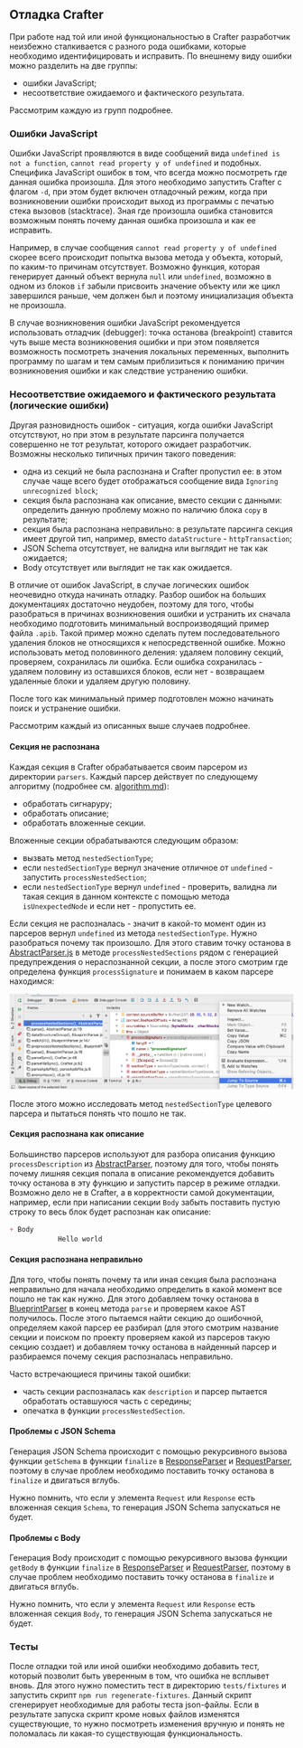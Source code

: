 ## Отладка Crafter

При работе над той или иной функциональностью в Crafter разработчик неизбежно сталкивается с разного
рода ошибками, которые необходимо идентифицировать и исправить. По внешнему виду ошибки можно
разделить на две группы:

* ошибки JavaScript;
* несоответствие ожидаемого и фактического результата.

Рассмотрим каждую из групп подробнее.

### Ошибки JavaScript

Ошибки JavaScript проявляются в виде сообщений вида `undefined is not a function`,
`cannot read property y of undefined` и подобных. Специфика JavaScript ошибок в том, что всегда
можно посмотреть где данная ошибка произошла. Для этого необходимо запустить Crafter с флагом `-d`,
при этом будет включен отладочный режим, когда при возникновении ошибки происходит выход из
программы с печатью стека вызовов (stacktrace). Зная где произошла ошибка становится возможным
понять почему данная ошибка произошла и как ее исправить.

Например, в случае сообщения `cannot read property y of undefined` скорее всего происходит попытка
вызова метода у объекта, который, по каким-то причинам отсутствует. Возможно функция, которая
генерирует данный объект вернула `null` или `undefined`, возможно в одном из блоков `if` забыли
присвоить значение объекту или же цикл завершился раньше, чем должен был и поэтому инициализация
объекта не произошла.

В случае возникновения ошибки JavaScript рекомендуется использовать отладчик (debugger): точка
останова (breakpoint) ставится чуть выше места возникновения ошибки и при этом появляется
возможность посмотреть значения локальных переменных, выполнить программу по шагам и тем самым
приблизиться к пониманию причин возникновения ошибки и как следствие устранению ошибки.

### Несоответствие ожидаемого и фактического результата (логические ошибки)

Другая разновидность ошибок - ситуация, когда ошибки JavaScript отсутствуют, но при этом в
результате парсинга получается совершенно не тот результат, которого ожидает разработчик. Возможны
несколько типичных причин такого поведения:

* одна из секций не была распознана и Crafter пропустил ее: в этом случае чаще всего будет
  отображаться сообщение вида `Ignoring unrecognized block`;
* секция была распознана как описание, вместо секции с данными: определить данную проблему можно по
  наличию блока `copy` в результате;
* секция была распознана неправильно: в результате парсинга секция имеет другой тип, например,
  вместо `dataStructure` - `httpTransaction`;
* JSON Schema отсутствует, не валидна или выглядит не так как ожидается;
* Body отсутствует или выглядит не так как ожидается.

В отличие от ошибок JavaScript, в случае логических ошибок неочевидно откуда начинать отладку.
Разбор ошибок на больших документациях достаточно неудобен, поэтому для того, чтобы разобраться в
причинах возникновения ошибки и устранить их сначала необходимо подготовить минимальный
воспроизводящий пример файла `.apib`. Такой пример можно сделать путем последовательного удаления
блоков не относящихся к непосредственной ошибке. Можно использовать метод половинного деления:
удаляем половину секций, проверяем, сохранилась ли ошибка. Если ошибка сохранилась - удаляем
половину из оставшихся блоков, если нет - возвращаем удаленные блоки и удаляем другую половину.

После того как минимальный пример подготовлен можно начинать поиск и устранение ошибки.

Рассмотрим каждый из описанных выше случаев подробнее.

#### Секция не распознана

Каждая секция в Crafter обрабатывается своим парсером из директории `parsers`. Каждый парсер
действует по следующему алгоритму (подробнее см. [algorithm.md](algorithm.md)):

* обработать сигнаруру;
* обработать описание;
* обработать вложенные секции.

Вложенные секции обрабатываются следующим образом:

* вызвать метод `nestedSectionType`;
* если `nestedSectionType` вернул значение отличное от `undefined` - запустить
  `processNestedSection`;
* если `nestedSectionType` вернул `undefined` - проверить, валидна ли такая секция в данном
  контексте с помощью метода `isUnexpectedNode` и если нет - пропустить ее.

Если секция не распозналась - значит в какой-то момент один из парсеров вернул `undefined` из метода
`nestedSectionType`. Нужно разобраться почему так произошло. Для этого ставим точку останова в
[AbstractParser.js](../parsers/AbstractParser.js) в методе `processNestedSections` рядом с
генерацией предупреждения о нераспознанной секции, а после этого смотрим где определена функция
`processSignature` и понимаем в каком парсере находимся:

![поиск метода](search-for-signature.png)

После этого можно исследовать метод `nestedSectionType` целевого парсера и пытаться понять что пошло
не так.

#### Секция распознана как описание

Большинство парсеров используют для разбора описания функцию `processDescription` из
[AbstractParser](../parsers/AbstractParser.js), поэтому для того, чтобы понять почему лишняя секция
попала в описание рекомендуется добавить точку останова в эту функцию и запустить парсер в режиме
отладки. Возможно дело не в Crafter, а в корректности самой документации, например, если при
написании секции `Body` забыть поставить пустую строку то весь блок будет распознан как описание:

```markdown
+ Body
            Hello world
```

#### Секция распознана неправильно

Для того, чтобы понять почему та или иная секция была распознана неправильно для начала необходимо
определить в какой момент все пошло не так как нужно. Для этого добавляем точку останова в
[BlueprintParser](../parsers/BlueprintParser.js) в конец метода `parse` и проверяем какое AST
получилось. После этого пытаемся найти секцию до ошибочной, определяем какой парсер ее разбирал (для
этого смотрим название секции и поиском по проекту проверяем какой из парсеров такую секцию создает)
и добавляем точку останова в найденный парсер и разбираемся почему секция распозналась неправильно.

Часто встречающиеся причины такой ошибки:

* часть секции распозналась как `description` и парсер пытается обработать оставшуюся часть с
  середины;
* опечатка в функции `processNestedSection`.

#### Проблемы с JSON Schema

Генерация JSON Schema происходит с помощью рекурсивного вызова функции `getSchema` в функции
`finalize` в [ResponseParser](../parsers/ResponseParser.js) и
[RequestParser](../parsers/RequestParser.js), поэтому в случае проблем необходимо поставить точку
останова в `finalize` и двигаться вглубь.

Нужно помнить, что если у элемента `Request` или `Response` есть вложенная секция `Schema`, то
генерация JSON Schema запускаться не будет.

#### Проблемы с Body

Генерация Body происходит с помощью рекурсивного вызова функции `getBody` в функции `finalize` в
[ResponseParser](../parsers/ResponseParser.js) и [RequestParser](../parsers/RequestParser.js),
поэтому в случае проблем необходимо поставить точку останова в `finalize` и двигаться вглубь.

Нужно помнить, что если у элемента `Request` или `Response` есть вложенная секция `Body`, то
генерация JSON Schema запускаться не будет.

### Тесты

После отладки той или иной ошибки необходимо добавить тест, который позволит быть уверенным в том,
что ошибка не всплывет вновь. Для этого нужно поместить тест в директорию `tests/fixtures` и
запустить скрипт `npm run regenerate-fixtures`. Данный скрипт сгенерирует необходимые для работы
теста json-файлы. Если в результате запуска скрипт кроме новых файлов изменятся существующие, то
нужно посмотреть изменения вручную и понять не поломалась ли какая-то существующая функциональность.
